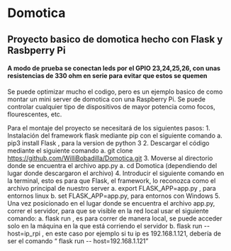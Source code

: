 # Domotica
## Proyecto basico de domotica hecho con Flask y Rasbperry Pi
#### A modo de prueba se conectan leds por el GPIO 23,24,25,26, con unas resistencias de 330 ohm en serie para evitar que estos se quemen
Se puede optimizar mucho el codigo, pero es un ejemplo basico de como montar un mini server
de domotica con una Raspberry Pi.
Se puede controlar cualquier tipo de dispositivos de mayor potencia como focos, 
flourescentes, etc. 

Para el montaje del proyecto se necesitará de los siguientes pasos:
	1. Instalación del framework flask mediante pip con el siguiente comando
		a. pip3 install Flask , para la version de python 3
       2.  Descargar el código mediante el siguiente comando
              a. git clone https://github.com/WilliBobadilla/Domotica.git
       3.  Moverse al directorio donde se encuentra el archivo app.py
              a. cd Domotica (dependiendo del lugar donde descargaron el archivo)
       4. Introducir el siguiente comando en la terminal, esto es para que Flask, el framework, lo reconozca como el archivo principal de nuestro server
	            a.  export FLASK_APP=app.py , para entornos linux
              b.  set FLASK_APP=app.py, para entornos con Windows
       5.  Una vez posicionado en el lugar donde se encuentra el archivo app.py, correr el servidor, para que se visible en la red local usar el siguiente comando:
              a. flask run , es para correr de  manera local, se puede acceder solo en la máquina en la que está corriendo el servidor 
              b. flask run --host=ip_rpi , en este caso por ejemplo si tu ip es 192.168.1.121, debería de ser el comando “ flask run -- host=192.168.1.121”


